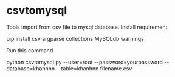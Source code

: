 # csvtomysql
Tools import from csv file to mysql database. 
Install requirement

pip install csv argparse collections MySQLdb warnings

Run this command

python csvtomysql.py --user=root --password=yourpassword --database=khanhnn --table=khanhnn filename.csv
